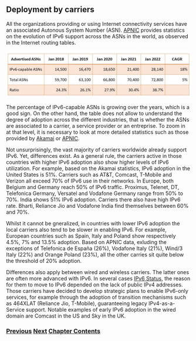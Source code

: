 ## Deployment by carriers

All the organizations providing or using Internet connectivity services have an associated Autonous System Number (ASN).
[APNIC](https://blog.apnic.net/2022/01/06/bgp-in-2021-the-bgp-table/) provides statistics on the evolution of IPv6 support across the ASNs in the world, as observed in the Internet routing tables.

<img src="./Section5_Table2.jpg">

The percentage of IPv6-capable ASNs is growing over the years, which is a good sign.
On the other hand, the table does not allow to understand the degree of adoption across the different industries, that is whether the ASNs are associated to a carrier, a service provider or an entreprise.
To zoom in at that level, it is necessary to look at more detailed statistics such as those provided by [Akamai](https://www.akamai.com/internet-station/cyber-attacks/state-of-the-internet-report/ipv6-adoption-visualization) or [APNIC](https://stats.labs.apnic.net).

Not unsurprisingly, the vast majority of carriers worldwide already support IPv6. Yet, differences exist.
As a general rule, the carriers active in those countries with higher IPv6 adoption also show higher levels of IPv6 utilization.
For example, based on the Akamai statistics, IPv6 adoption in the United States is 51%. Carriers such as AT&T, Comcast, T-Mobile and Verizon all exceed 70% of IPv6 use in their networks.
In Europe, both Belgium and Germany reach 50% of IPv6 traffic. Proximus, Telenet, DT, Telefonica Germany, Versatel and Vodafone Germany range from 50% to 70%.
India shows 51% IPv6 adoption. Carriers there also have high IPv6 rate. Bharti, Reliance Jio and Vodafone India find themselves between 60% and 70%.

Whilst it cannot be gneralized, in countries with lower IPv6 adoption the local carriers also tend to be slower in enabling IPv6.
For example, European countries such as Spain, Italy and Poland show respectively 4.5%, 7% and 13.5% adoption. 
Based on APNIC data, exluding the exceptions of Telefonica de España (26%), Vodafone Italy (21%), Wind/3 Italy (22%) and Orange Poland (23%), all the other carries sit quite below the threshold of 20% adoption.

Differences also apply between wired and wireless carriers. The latter ones are often more advanced with IPv6. In several cases [IPv6 Status](https://datatracker.ietf.org/doc/draft-ietf-v6ops-ipv6-deployment/), the reason for them to move to IPv6 depended on the lack of public IPv4 addresses.
Those carriers have decided to develop strategic plans to enable IPv6-only services, for example through the adoption of transition mechanisms such as 464XLAT (Reliance Jio, T-Mobile), guaranteeing legacy IPv4-as-a-Service support.
Notable examples of early IPv6 adoption in the wired domain are Comcast in the US and Sky in the UK.

<!-- Link lines generated automatically; do not delete -->
### [<ins>Previous</ins>](Status.md) [<ins>Next</ins>](Deployment%20in%20the%20home.md) [<ins>Chapter Contents</ins>](5.%20Deployment.md)

